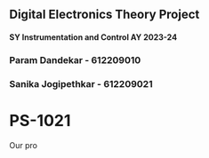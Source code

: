 ## Digital Electronics Theory Project
#### SY Instrumentation and Control AY 2023-24
### Param Dandekar - 612209010
### Sanika Jogipethkar - 612209021

# PS-1021



Our pro